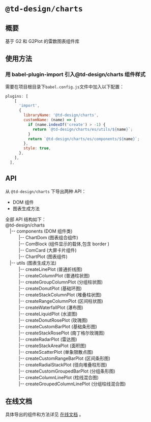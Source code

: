 # `@td-design/charts`

## 概要

基于 G2 和 G2Plot 的雷数图表组件库

## 使用方法

### 用 babel-plugin-import 引入@td-design/charts 组件样式

需要在项目根目录下`babel.config.js`文件中加入以下配置：

```js
plugins: [
    [
      'import',
      {
        libraryName: '@td-design/charts',
        customName: (name) => {
          if (name.indexOf('create') > -1) {
            return `@td-design/charts/es/utils/${name}`;
          }
          return `@td-design/charts/es/components/${name}`;
        },
        style: true,
      },
    ],
  ],
```

## API

从 `@td-design/charts` 下导出两种 API：

- DOM 组件
- 图表生成方法

全部 API 结构如下：  
@td-design/charts  
　|-- components (DOM 组件类)  
 　　　|-- ChartDom (图表组合组件)  
 　　　|-- ComBlock (组件显示的载体,包含 border )  
 　　　|-- ComCard (大屏卡片组件)  
 　　　|-- ChartPlot (图表组件)  
　|-- utils (图表生成方法)  
 　　　|-- createLinePlot (普通折线图)  
 　　　|-- createColumnPlot (普通柱状图)  
 　　　|-- createGroupColumnPlot (分组柱状图)  
 　　　|-- createDonutPlot (基础环图)  
 　　　|-- createStackColumnPlot (堆叠柱状图)  
 　　　|-- createRangeColumnPlot (区间柱状图)  
 　　　|-- createWaterfallPlot (瀑布图)  
 　　　|-- createLiquidPlot (水波图)  
 　　　|-- createDonutRosePlot (玫瑰图)  
 　　　|-- createCustomBarPlot (基础条形图)  
 　　　|-- createStackRosePlot (南丁格尔玫瑰图)  
 　　　|-- createRadarPlot (雷达图)  
 　　　|-- createStackAreaPlot (面积图)  
 　　　|-- createScatterPlot (单象限散点图)  
 　　　|-- createCustomRangeBarPlot (区间条形图)  
 　　　|-- createRadialStackPlot (径向堆叠柱形图)  
 　　　|-- createCustomGroupedBarPlot (分组条形图)  
 　　　|-- createColumnLinePlot (柱线混合图)  
 　　　|-- createGroupedColumnLinePlot (分组柱线混合图)

## 在线文档

具体导出的组件和方法详见 <a href="https://thundersdata-frontend.github.io/td-doc/#/charts">在线文档</a> 。
